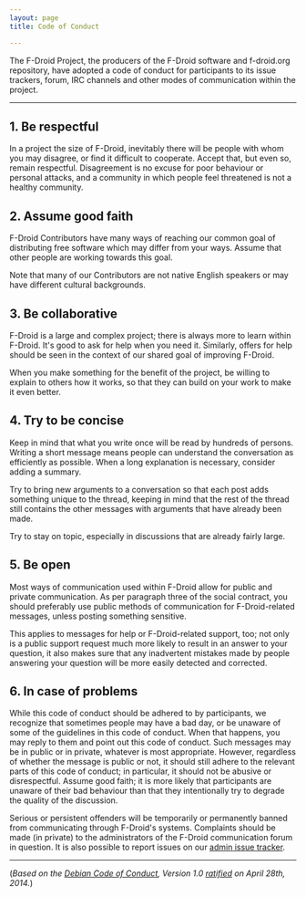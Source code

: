 ```yaml
---
layout: page
title: Code of Conduct

---
```


The F-Droid Project, the producers of the F-Droid software and
f-droid.org repository, have adopted a code of conduct for
participants to its issue trackers, forum, IRC channels and other
modes of communication within the project.

----

## 1. Be respectful

In a project the size of F-Droid, inevitably there will be people with
whom you may disagree, or find it difficult to cooperate. Accept that,
but even so, remain respectful. Disagreement is no excuse for poor
behaviour or personal attacks, and a community in which people feel
threatened is not a healthy community.


## 2. Assume good faith

F-Droid Contributors have many ways of reaching our common goal of
distributing free software which may differ from your ways. Assume
that other people are working towards this goal.

Note that many of our Contributors are not native English speakers or
may have different cultural backgrounds.


## 3. Be collaborative

F-Droid is a large and complex project; there is always more to learn
within F-Droid. It's good to ask for help when you need it. Similarly,
offers for help should be seen in the context of our shared goal of
improving F-Droid.

When you make something for the benefit of the project, be willing to
explain to others how it works, so that they can build on your work to
make it even better.


## 4. Try to be concise

Keep in mind that what you write once will be read by hundreds of
persons. Writing a short message means people can understand the
conversation as efficiently as possible. When a long explanation is
necessary, consider adding a summary.

Try to bring new arguments to a conversation so that each post adds
something unique to the thread, keeping in mind that the rest of the
thread still contains the other messages with arguments that have
already been made.

Try to stay on topic, especially in discussions that are already
fairly large.


## 5. Be open

Most ways of communication used within F-Droid allow for public and
private communication. As per paragraph three of the social contract,
you should preferably use public methods of communication for
F-Droid-related messages, unless posting something sensitive.

This applies to messages for help or F-Droid-related support, too; not
only is a public support request much more likely to result in an
answer to your question, it also makes sure that any inadvertent
mistakes made by people answering your question will be more easily
detected and corrected.


## 6. In case of problems

While this code of conduct should be adhered to by participants, we
recognize that sometimes people may have a bad day, or be unaware of
some of the guidelines in this code of conduct. When that happens, you
may reply to them and point out this code of conduct. Such messages
may be in public or in private, whatever is most appropriate. However,
regardless of whether the message is public or not, it should still
adhere to the relevant parts of this code of conduct; in particular,
it should not be abusive or disrespectful. Assume good faith; it is
more likely that participants are unaware of their bad behaviour than
that they intentionally try to degrade the quality of the discussion.

Serious or persistent offenders will be temporarily or permanently
banned from communicating through F-Droid's systems. Complaints should
be made (in private) to the administrators of the F-Droid
communication forum in question.  It is also possible to report issues
on our [admin issue tracker](https://gitlab.com/fdroid/admin/issues/).


----

(_Based on the [Debian Code of Conduct](https://www.debian.org/code_of_conduct),
Version 1.0
[ratified](https://www.debian.org/vote/2014/vote_002) on April 28th, 2014._)
